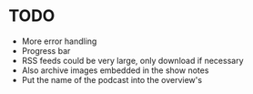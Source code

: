 TODO
====
* More error handling
* Progress bar
* RSS feeds could be very large, only download if necessary
* Also archive images embedded in the show notes
* Put the name of the podcast into the overview's <title> element
* Support split RSS feeds
* Different format for the overview: Just a list of episodes, each episode gets its own page which contains both the audio file and the show notes
* Reasonable separation between logic and interface
* More options
    - File format
        - Don't append original filename
    - Ignore show notes
    - Make regex-cleaning of the filename optional